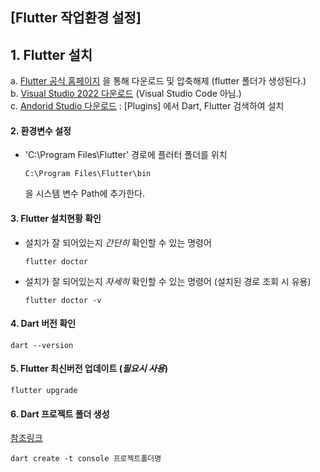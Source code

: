 ## [Flutter 작업환경 설정]

## 1. Flutter 설치
  a. [Flutter 공식 홈페이지](https://flutter-ko.dev/get-started/install) 을 통해 다운로드 및 압축해제 (flutter 폴더가 생성된다.)  
  b. [Visual Studio 2022 다운로드](https://visualstudio.microsoft.com/ko/vs/community/) (Visual Studio Code 아님.)  
  c. [Andorid Studio 다운로드](https://developer.android.com/studio/install) : [Plugins] 에서 Dart, Flutter 검색하여 설치

#### 2. 환경변수 설정
  - 'C:\Program Files\Flutter' 경로에 플러터 폴더를 위치 
    ```
    C:\Program Files\Flutter\bin
    ```
    을 시스템 변수 Path에 추가한다.


#### 3. Flutter 설치현황 확인
  - 설치가 잘 되어있는지 *간단히*  확인할 수 있는 명령어
    ```
    flutter doctor
    ```
  - 설치가 잘 되어있는지 *자세히*  확인할 수 있는 명령어 (설치된 경로 조회 시 유용)
    ```
    flutter doctor -v
    ```

#### 4. Dart 버전 확인
  ```
  dart --version
  ```

#### 5. Flutter 최신버전 업데이트 (*필요시 사용*)
  ```
  flutter upgrade
  ```
  
#### 6. Dart 프로젝트 폴더 생성
[참조링크](https://dart.dev/tutorials/server/get-started#3-create-a-small-app)
  ```
  dart create -t console 프로젝트폴더명
  ```
